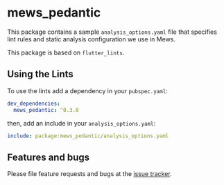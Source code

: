 # mews_pedantic

This package contains a sample `analysis_options.yaml` file that specifies lint rules and static analysis configuration we use in Mews.

This package is based on `flutter_lints`.

## Using the Lints

To use the lints add a dependency in your `pubspec.yaml`:

```yaml
dev_dependencies:
  mews_pedantic: ^0.3.0
```

then, add an include in your `analysis_options.yaml`:

```yaml
include: package:mews_pedantic/analysis_options.yaml
```

## Features and bugs

Please file feature requests and bugs at the [issue tracker][tracker].

[tracker]: https://github.com/MewsSystems/mews-flutter/issues
